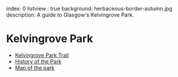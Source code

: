 index: 0
listview : true
background: herbaceous-border-autumn.jpg
description: A guide to Glasgow's Kelvingrove Park.

# Kelvingrove Park

* [Kelvingrove Park Trail](tour:kelvingrove-park-trail)
* [History of the Park](page:200)
* [Map of the park](map:default-diagram)
